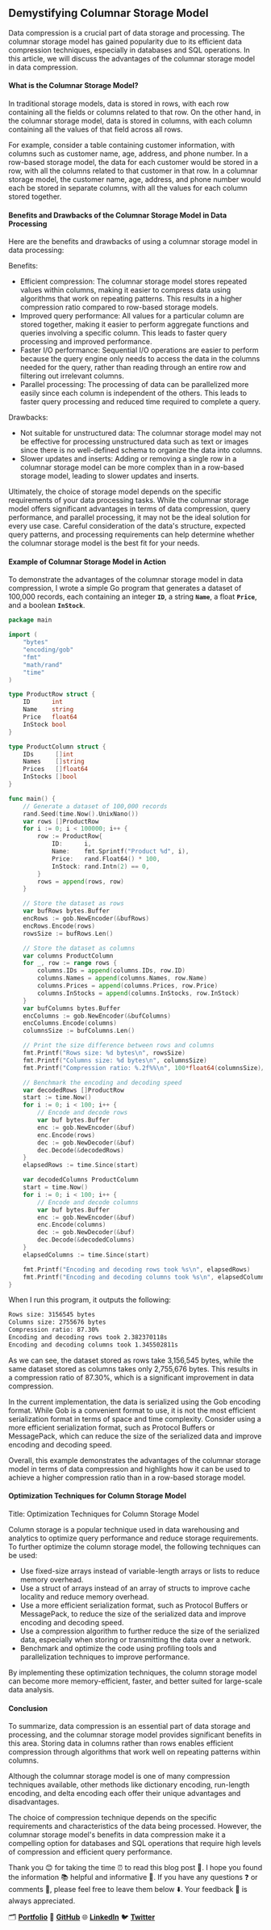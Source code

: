 ## Demystifying Columnar Storage Model

Data compression is a crucial part of data storage and processing. The columnar storage model has gained popularity due to its efficient data compression techniques, especially in databases and SQL operations. In this article, we will discuss the advantages of the columnar storage model in data compression.

#### **What is the Columnar Storage Model?**

In traditional storage models, data is stored in rows, with each row containing all the fields or columns related to that row. On the other hand, in the columnar storage model, data is stored in columns, with each column containing all the values of that field across all rows.

For example, consider a table containing customer information, with columns such as customer name, age, address, and phone number. In a row-based storage model, the data for each customer would be stored in a row, with all the columns related to that customer in that row. In a columnar storage model, the customer name, age, address, and phone number would each be stored in separate columns, with all the values for each column stored together.

#### **Benefits and Drawbacks of the Columnar Storage Model in Data Processing**

Here are the benefits and drawbacks of using a columnar storage model in data processing:

Benefits:

- Efficient compression: The columnar storage model stores repeated values within columns, making it easier to compress data using algorithms that work on repeating patterns. This results in a higher compression ratio compared to row-based storage models.
- Improved query performance: All values for a particular column are stored together, making it easier to perform aggregate functions and queries involving a specific column. This leads to faster query processing and improved performance.
- Faster I/O performance: Sequential I/O operations are easier to perform because the query engine only needs to access the data in the columns needed for the query, rather than reading through an entire row and filtering out irrelevant columns.
- Parallel processing: The processing of data can be parallelized more easily since each column is independent of the others. This leads to faster query processing and reduced time required to complete a query.

Drawbacks:

- Not suitable for unstructured data: The columnar storage model may not be effective for processing unstructured data such as text or images since there is no well-defined schema to organize the data into columns.
- Slower updates and inserts: Adding or removing a single row in a columnar storage model can be more complex than in a row-based storage model, leading to slower updates and inserts.

Ultimately, the choice of storage model depends on the specific requirements of your data processing tasks. While the columnar storage model offers significant advantages in terms of data compression, query performance, and parallel processing, it may not be the ideal solution for every use case. Careful consideration of the data's structure, expected query patterns, and processing requirements can help determine whether the columnar storage model is the best fit for your needs.

#### **Example of Columnar Storage Model in Action**

To demonstrate the advantages of the columnar storage model in data compression, I wrote a simple Go program that generates a dataset of 100,000 records, each containing an integer **`ID`**, a string **`Name`**, a float **`Price`**, and a boolean **`InStock`**.

```go
package main

import (
    "bytes"
    "encoding/gob"
    "fmt"
    "math/rand"
    "time"
)

type ProductRow struct {
    ID      int
    Name    string
    Price   float64
    InStock bool
}

type ProductColumn struct {
    IDs      []int
    Names    []string
    Prices   []float64
    InStocks []bool
}

func main() {
    // Generate a dataset of 100,000 records
    rand.Seed(time.Now().UnixNano())
    var rows []ProductRow
    for i := 0; i < 100000; i++ {
        row := ProductRow{
            ID:      i,
            Name:    fmt.Sprintf("Product %d", i),
            Price:   rand.Float64() * 100,
            InStock: rand.Intn(2) == 0,
        }
        rows = append(rows, row)
    }

    // Store the dataset as rows
    var bufRows bytes.Buffer
    encRows := gob.NewEncoder(&bufRows)
    encRows.Encode(rows)
    rowsSize := bufRows.Len()

    // Store the dataset as columns
    var columns ProductColumn
    for _, row := range rows {
        columns.IDs = append(columns.IDs, row.ID)
        columns.Names = append(columns.Names, row.Name)
        columns.Prices = append(columns.Prices, row.Price)
        columns.InStocks = append(columns.InStocks, row.InStock)
    }
    var bufColumns bytes.Buffer
    encColumns := gob.NewEncoder(&bufColumns)
    encColumns.Encode(columns)
    columnsSize := bufColumns.Len()

    // Print the size difference between rows and columns
    fmt.Printf("Rows size: %d bytes\n", rowsSize)
    fmt.Printf("Columns size: %d bytes\n", columnsSize)
    fmt.Printf("Compression ratio: %.2f%%\n", 100*float64(columnsSize)/float64(rowsSize))

    // Benchmark the encoding and decoding speed
    var decodedRows []ProductRow
    start := time.Now()
    for i := 0; i < 100; i++ {
        // Encode and decode rows
        var buf bytes.Buffer
        enc := gob.NewEncoder(&buf)
        enc.Encode(rows)
        dec := gob.NewDecoder(&buf)
        dec.Decode(&decodedRows)
    }
    elapsedRows := time.Since(start)

    var decodedColumns ProductColumn
    start = time.Now()
    for i := 0; i < 100; i++ {
        // Encode and decode columns
        var buf bytes.Buffer
        enc := gob.NewEncoder(&buf)
        enc.Encode(columns)
        dec := gob.NewDecoder(&buf)
        dec.Decode(&decodedColumns)
    }
    elapsedColumns := time.Since(start)

    fmt.Printf("Encoding and decoding rows took %s\n", elapsedRows)
    fmt.Printf("Encoding and decoding columns took %s\n", elapsedColumns)
}
```

When I run this program, it outputs the following:

```bash
Rows size: 3156545 bytes
Columns size: 2755676 bytes
Compression ratio: 87.30%
Encoding and decoding rows took 2.382370118s
Encoding and decoding columns took 1.345502811s
```

As we can see, the dataset stored as rows take 3,156,545 bytes, while the same dataset stored as columns takes only 2,755,676 bytes. This results in a compression ratio of 87.30%, which is a significant improvement in data compression.

In the current implementation, the data is serialized using the Gob encoding format. While Gob is a convenient format to use, it is not the most efficient serialization format in terms of space and time complexity. Consider using a more efficient serialization format, such as Protocol Buffers or MessagePack, which can reduce the size of the serialized data and improve encoding and decoding speed.

Overall, this example demonstrates the advantages of the columnar storage model in terms of data compression and highlights how it can be used to achieve a higher compression ratio than in a row-based storage model.

#### **Optimization Techniques for Column Storage Model**

Title: Optimization Techniques for Column Storage Model

Column storage is a popular technique used in data warehousing and analytics to optimize query performance and reduce storage requirements. To further optimize the column storage model, the following techniques can be used:

- Use fixed-size arrays instead of variable-length arrays or lists to reduce memory overhead.
- Use a struct of arrays instead of an array of structs to improve cache locality and reduce memory overhead.
- Use a more efficient serialization format, such as Protocol Buffers or MessagePack, to reduce the size of the serialized data and improve encoding and decoding speed.
- Use a compression algorithm to further reduce the size of the serialized data, especially when storing or transmitting the data over a network.
- Benchmark and optimize the code using profiling tools and parallelization techniques to improve performance.

By implementing these optimization techniques, the column storage model can become more memory-efficient, faster, and better suited for large-scale data analysis.

#### **Conclusion**

To summarize, data compression is an essential part of data storage and processing, and the columnar storage model provides significant benefits in this area. Storing data in columns rather than rows enables efficient compression through algorithms that work well on repeating patterns within columns.

Although the columnar storage model is one of many compression techniques available, other methods like dictionary encoding, run-length encoding, and delta encoding each offer their unique advantages and disadvantages.

The choice of compression technique depends on the specific requirements and characteristics of the data being processed. However, the columnar storage model's benefits in data compression make it a compelling option for databases and SQL operations that require high levels of compression and efficient query performance.

Thank you 😊 for taking the time ⏰ to read this blog post 📖. I hope you found the information 📚 helpful and informative 🧠. If you have any questions ❓ or comments 💬, please feel free to leave them below ⬇️. Your feedback 📝 is always appreciated.

🗂️ **[Portfolio](https://iamrajiv.github.io/)** 🐙 **[GitHub](https://github.com/iamrajiv)** 🌐 **[LinkedIn](https://www.linkedin.com/in/iamrajivranjansingh)** 🐦 **[Twitter](https://twitter.com/therajiv)**
